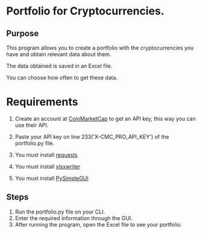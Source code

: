 # Portfolio for Cryptocurrencies.

## Purpose

This program allows you to create a portfolio with the cryptocurrencies you have and obtain relevant data about them.

The data obtained is saved in an Excel file.

You can choose how often to get these data.

# Requirements

1. Create an account at [CoinMarketCap](https://coinmarketcap.com/api/) to get an API key, this way you can use their API.

2. Paste your API key on line 233('X-CMC_PRO_API_KEY') of the portfolio.py file.

3. You must install [requests](https://pypi.org/project/requests/)

4. You must install [xlsxwriter](https://pypi.org/project/XlsxWriter/)

5. You must install [PySimpleGUI](https://pypi.org/project/PySimpleGUI/)

## Steps

1. Run the portfolio.py file on your CLI.
2. Enter the required information through the GUI.
3. After running the program, open the Excel file to see your portfolio.
